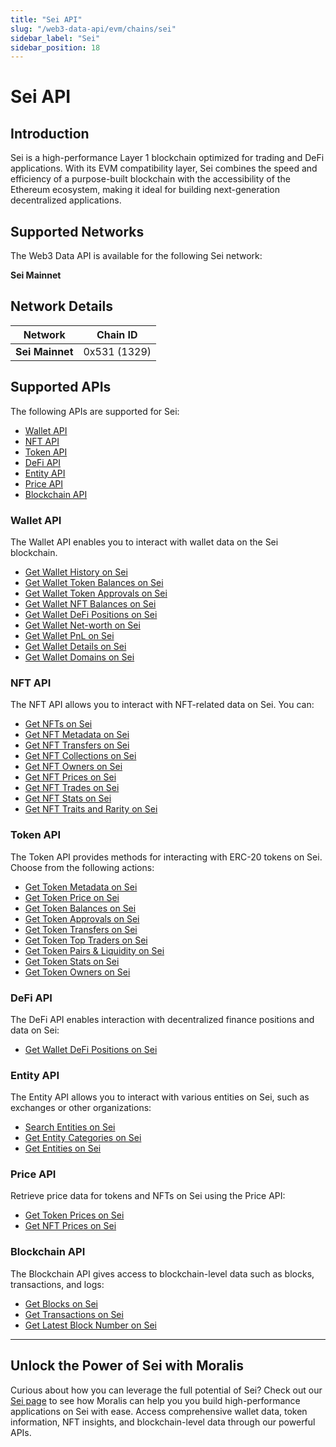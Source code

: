 ```yaml
---
title: "Sei API"
slug: "/web3-data-api/evm/chains/sei"
sidebar_label: "Sei"
sidebar_position: 18
---
```


# Sei API

## Introduction

Sei is a high-performance Layer 1 blockchain optimized for trading and DeFi applications. With its EVM compatibility layer, Sei combines the speed and efficiency of a purpose-built blockchain with the accessibility of the Ethereum ecosystem, making it ideal for building next-generation decentralized applications.

## Supported Networks

The Web3 Data API is available for the following Sei network:

**Sei Mainnet**

## Network Details

| Network | Chain ID |
| ---- | ---- |
| **Sei Mainnet** | 0x531 (1329) |

## Supported APIs

The following APIs are supported for Sei:

<ul>
  <li><a href="/web3-data-api/evm/reference#wallet-api">Wallet API</a></li>
  <li><a href="/web3-data-api/evm/reference#nft-api">NFT API</a></li>
  <li><a href="/web3-data-api/evm/reference#token-api">Token API</a></li>
  <li><a href="/web3-data-api/evm/reference#defi-api">DeFi API</a></li>
  <li><a href="/web3-data-api/evm/reference#entity-api">Entity API</a></li>
  <li><a href="/web3-data-api/evm/reference#price-api">Price API</a></li>
  <li><a href="/web3-data-api/evm/reference#blockchain-api">Blockchain API</a></li>
</ul>

### Wallet API

The Wallet API enables you to interact with wallet data on the Sei blockchain.

<ul>
  <li><a href="/web3-data-api/evm/reference#get-wallet-history">Get Wallet History on Sei</a></li>
  <li><a href="/web3-data-api/evm/reference#get-wallet-token-balances">Get Wallet Token Balances on Sei</a></li>
  <li><a href="/web3-data-api/evm/reference#get-wallet-token-approvals">Get Wallet Token Approvals on Sei</a></li>
  <li><a href="/web3-data-api/evm/reference#get-wallet-nfts">Get Wallet NFT Balances on Sei</a></li>
  <li><a href="/web3-data-api/evm/reference#get-wallet-defi-positions">Get Wallet DeFi Positions on Sei</a></li>
  <li><a href="/web3-data-api/evm/reference#get-wallet-net-worth">Get Wallet Net-worth on Sei</a></li>
  <li><a href="/web3-data-api/evm/reference#get-wallet-pnl">Get Wallet PnL on Sei</a></li>
  <li><a href="/web3-data-api/evm/reference#get-wallet-details">Get Wallet Details on Sei</a></li>
  <li><a href="/web3-data-api/evm/reference#get-wallet-domains">Get Wallet Domains on Sei</a></li>
</ul>

### NFT API

The NFT API allows you to interact with NFT-related data on Sei. You can:

<ul>
  <li><a href="/web3-data-api/evm/reference#get-nfts">Get NFTs on Sei</a></li>
  <li><a href="/web3-data-api/evm/reference#get-nft-metadata">Get NFT Metadata on Sei</a></li>
  <li><a href="/web3-data-api/evm/reference#get-nft-transfers">Get NFT Transfers on Sei</a></li>
  <li><a href="/web3-data-api/evm/reference#get-nft-collections">Get NFT Collections on Sei</a></li>
  <li><a href="/web3-data-api/evm/reference#get-nft-owners">Get NFT Owners on Sei</a></li>
  <li><a href="/web3-data-api/evm/reference#get-nft-prices">Get NFT Prices on Sei</a></li>
  <li><a href="/web3-data-api/evm/reference#get-nft-trades">Get NFT Trades on Sei</a></li>
  <li><a href="/web3-data-api/evm/reference#get-nft-stats">Get NFT Stats on Sei</a></li>
  <li><a href="/web3-data-api/evm/reference#get-nft-traits-and-rarity">Get NFT Traits and Rarity on Sei</a></li>
</ul>

### Token API

The Token API provides methods for interacting with ERC-20 tokens on Sei. Choose from the following actions:

<ul>
  <li><a href="/web3-data-api/evm/reference#get-token-metadata">Get Token Metadata on Sei</a></li>
  <li><a href="/web3-data-api/evm/reference#get-token-price">Get Token Price on Sei</a></li>
  <li><a href="/web3-data-api/evm/reference#get-token-balances">Get Token Balances on Sei</a></li>
  <li><a href="/web3-data-api/evm/reference#get-token-approvals">Get Token Approvals on Sei</a></li>
  <li><a href="/web3-data-api/evm/reference#get-token-transfers">Get Token Transfers on Sei</a></li>
  <li><a href="/web3-data-api/evm/reference#get-token-top-traders">Get Token Top Traders on Sei</a></li>
  <li><a href="/web3-data-api/evm/reference#get-token-pairs--liquidity">Get Token Pairs & Liquidity on Sei</a></li>
  <li><a href="/web3-data-api/evm/reference#get-token-stats">Get Token Stats on Sei</a></li>
  <li><a href="/web3-data-api/evm/reference#get-token-owners">Get Token Owners on Sei</a></li>
</ul>

### DeFi API

The DeFi API enables interaction with decentralized finance positions and data on Sei:

<ul>
  <li><a href="/web3-data-api/evm/reference#get-wallet-defi-positions">Get Wallet DeFi Positions on Sei</a></li>
</ul>

### Entity API

The Entity API allows you to interact with various entities on Sei, such as exchanges or other organizations:

<ul>
  <li><a href="/web3-data-api/evm/reference#search-entities">Search Entities on Sei</a></li>
  <li><a href="/web3-data-api/evm/reference#get-entity-categories">Get Entity Categories on Sei</a></li>
  <li><a href="/web3-data-api/evm/reference#get-entities">Get Entities on Sei</a></li>
</ul>

### Price API

Retrieve price data for tokens and NFTs on Sei using the Price API:

<ul>
  <li><a href="/web3-data-api/evm/reference#get-token-prices">Get Token Prices on Sei</a></li>
  <li><a href="/web3-data-api/evm/reference#get-nft-prices">Get NFT Prices on Sei</a></li>
</ul>

### Blockchain API

The Blockchain API gives access to blockchain-level data such as blocks, transactions, and logs:

<ul>
  <li><a href="/web3-data-api/evm/reference#get-blocks">Get Blocks on Sei</a></li>
  <li><a href="/web3-data-api/evm/reference#get-transactions">Get Transactions on Sei</a></li>
  <li><a href="/web3-data-api/evm/reference#get-latest-block-number">Get Latest Block Number on Sei</a></li>
</ul>

---

## Unlock the Power of Sei with Moralis

Curious about how you can leverage the full potential of Sei? Check out our [Sei page](https://moralis.com/chains/sei/) to see how Moralis can help you  you build high-performance applications on Sei with ease. Access comprehensive wallet data, token information, NFT insights, and blockchain-level data through our powerful APIs.
